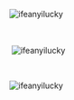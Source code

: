 <p><img align="center" src="https://github-readme-stats.vercel.app/api/top-langs?username=ifeanyilucky&show_icons=true&locale=en&layout=compact&langs_count=10&bg_color=151515&title_color=FB8C00&text_color=fff&icon_color=fff" alt="ifeanyilucky" /></p>

<br />

<p>&nbsp;<img align="center" src="https://github-readme-stats.vercel.app/api?username=ifeanyilucky&show_icons=true&locale=en&bg_color=151515&title_color=FB8C00&text_color=fff&icon_color=fff" alt="ifeanyilucky" /></p>

<br />

<p><img align="center" src="https://github-readme-streak-stats.herokuapp.com/?user=ifeanyilucky&theme=dark" alt="ifeanyilucky" /></p>
